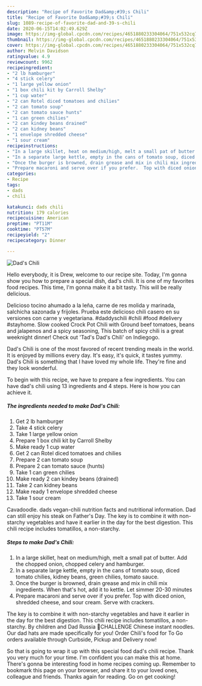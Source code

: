 ```yaml
---
description: "Recipe of Favorite Dad&amp;#39;s Chili"
title: "Recipe of Favorite Dad&amp;#39;s Chili"
slug: 1089-recipe-of-favorite-dad-and-39-s-chili
date: 2020-06-15T14:02:49.629Z
image: https://img-global.cpcdn.com/recipes/4651880233304064/751x532cq70/dads-chili-recipe-main-photo.jpg
thumbnail: https://img-global.cpcdn.com/recipes/4651880233304064/751x532cq70/dads-chili-recipe-main-photo.jpg
cover: https://img-global.cpcdn.com/recipes/4651880233304064/751x532cq70/dads-chili-recipe-main-photo.jpg
author: Melvin Davidson
ratingvalue: 4.9
reviewcount: 9962
recipeingredient:
- "2 lb hamburger"
- "4 stick celery"
- "1 large yellow onion"
- "1 box chili kit by Carroll Shelby"
- "1 cup water"
- "2 can Rotel diced tomatoes and chilies"
- "2 can tomato soup"
- "2 can tomato sauce hunts"
- "1 can green chilies"
- "2 can kindey beans drained"
- "2 can kidney beans"
- "1 envelope shredded cheese"
- "1 sour cream"
recipeinstructions:
- "In a large skillet, heat on medium/high, melt a small pat of butter. Add the chopped onion, chopped celery and hamburger."
- "In a separate large kettle, empty in the cans of tomato soup, diced tomato chilies, kidney beans, green chilies, tomato sauce."
- "Once the burger is browned, drain grease and mix in chili mix ingredients.  When that&#39;s hot, add it to kettle.  Let simmer 20-30 minutes"
- "Prepare macaroni and serve over if you prefer.  Top with diced onion, shredded cheese, and sour cream.  Serve with crackers."
categories:
- Recipe
tags:
- dads
- chili

katakunci: dads chili 
nutrition: 179 calories
recipecuisine: American
preptime: "PT11M"
cooktime: "PT57M"
recipeyield: "2"
recipecategory: Dinner

---
```



![Dad&#39;s Chili](https://img-global.cpcdn.com/recipes/4651880233304064/751x532cq70/dads-chili-recipe-main-photo.jpg)

Hello everybody, it is Drew, welcome to our recipe site. Today, I'm gonna show you how to prepare a special dish, dad&#39;s chili. It is one of my favorites food recipes. This time, I'm gonna make it a bit tasty. This will be really delicious.

Delicioso tocino ahumado a la leña, carne de res molida y marinada, salchicha sazonada y frijoles. Prueba este delicioso chili casero en su versiones con carne y vegetariana. #daddyschili #chili #food #delivery #stayhome. Slow cooked Crock Pot Chili with Ground beef tomatoes, beans and jalapenos and a spicy seasoning, This batch of spicy chili is a great weeknight dinner! Check out &#39;Tad&#39;s Dad&#39;s Chili&#39; on Indiegogo.

Dad&#39;s Chili is one of the most favored of recent trending meals in the world. It is enjoyed by millions every day. It's easy, it's quick, it tastes yummy. Dad&#39;s Chili is something that I have loved my whole life. They're fine and they look wonderful.


To begin with this recipe, we have to prepare a few ingredients. You can have dad&#39;s chili using 13 ingredients and 4 steps. Here is how you can achieve it.

<!--inarticleads1-->

##### The ingredients needed to make Dad&#39;s Chili:

1. Get 2 lb hamburger
1. Take 4 stick celery
1. Take 1 large yellow onion
1. Prepare 1 box chili kit by Carroll Shelby
1. Make ready 1 cup water
1. Get 2 can Rotel diced tomatoes and chilies
1. Prepare 2 can tomato soup
1. Prepare 2 can tomato sauce (hunts)
1. Take 1 can green chilies
1. Make ready 2 can kindey beans (drained)
1. Take 2 can kidney beans
1. Make ready 1 envelope shredded cheese
1. Take 1 sour cream


Cavadoodle. dads vegan-chili nutrition facts and nutritional information. Dad can still enjoy his steak on Father&#39;s Day. The key is to combine it with non-starchy vegetables and have it earlier in the day for the best digestion. This chili recipe includes tomatillos, a non-starchy. 

<!--inarticleads2-->

##### Steps to make Dad&#39;s Chili:

1. In a large skillet, heat on medium/high, melt a small pat of butter. Add the chopped onion, chopped celery and hamburger.
1. In a separate large kettle, empty in the cans of tomato soup, diced tomato chilies, kidney beans, green chilies, tomato sauce.
1. Once the burger is browned, drain grease and mix in chili mix ingredients.  When that&#39;s hot, add it to kettle.  Let simmer 20-30 minutes
1. Prepare macaroni and serve over if you prefer.  Top with diced onion, shredded cheese, and sour cream.  Serve with crackers.


The key is to combine it with non-starchy vegetables and have it earlier in the day for the best digestion. This chili recipe includes tomatillos, a non-starchy. By children and Dad Russia 🍕CHALLENGE Chinese instant noodles. Our dad hats are made specifically for you! Order Chili&#39;s food for To Go orders available through Curbside, Pickup and Delivery now! 

So that is going to wrap it up with this special food dad&#39;s chili recipe. Thank you very much for your time. I'm confident you can make this at home. There's gonna be interesting food in home recipes coming up. Remember to bookmark this page on your browser, and share it to your loved ones, colleague and friends. Thanks again for reading. Go on get cooking!

